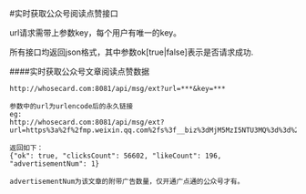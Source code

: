 #实时获取公众号阅读点赞接口

url请求需带上参数key，每个用户有唯一的key。

所有接口均返回json格式，其中参数ok[true|false]表示是否请求成功.

####实时获取公众号文章阅读点赞数据
```
http://whosecard.com:8081/api/msg/ext?url=***&key=***

参数中的url为urlencode后的永久链接
eg:
http://whosecard.com:8081/api/msg/ext?url=https%3a%2f%2fmp.weixin.qq.com%2fs%3f__biz%3dMjM5MzI5NTU3MQ%3d%3d%26mid%3d2651456339%26idx%3d1%26sn%3db28ead72f72decc7993d2db6a4a7f437%26scene%3d0%23wechat_redirect&key=***

返回如下：
{"ok": true, "clicksCount": 56602, "likeCount": 196, "advertisementNum": 1}

advertisementNum为该文章的附带广告数量，仅开通广点通的公众号才有。
```
